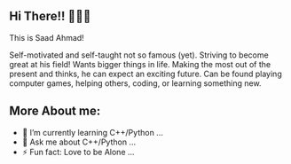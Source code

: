## Hi There!! 🙋🏻‍♂️
This is Saad Ahmad! 

Self-motivated and self-taught not so famous (yet). Striving to become great at his field! Wants bigger things in life. Making the most out of the present and thinks, he can expect an exciting future. Can be found playing computer games, helping others, coding, or learning something new.

## More About me:
- 🌱 I’m currently learning C++/Python ...
- 💬 Ask me about C++/Python ...
- ⚡ Fun fact: Love to be Alone ...
